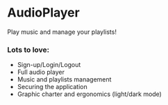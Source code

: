 # AudioPlayer
Play music and manage your playlists!

### Lots to love:
- Sign-up/Login/Logout
- Full audio player
- Music and playlists management
- Securing the application
- Graphic charter and ergonomics (light/dark mode)
